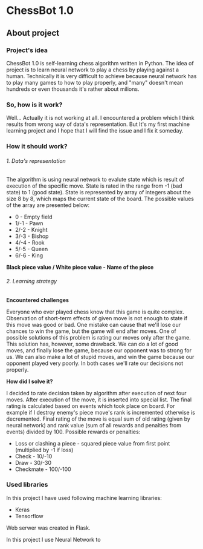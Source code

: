 # ChessBot 1.0

##  About project

### Project's idea

ChessBot 1.0 is self-learning chess algorithm written in Python. The idea
of project is to learn neural network to play a chess by playing against a
human. Technically it is very difficult to achieve because neural network
has to play many games to how to play properly, and "many" doesn't mean
hundreds or even thousands it's rather about milions.

### So, how is it work?

Well... Actually it is not working at all. I encountered a problem which
I think results from wrong way of data's representation. But It's my
first machine learning project and I hope that I will find the issue and
I fix it someday.

### How it should work?

###### 1. Data's representation

The algorithm is using neural network to evalute state which is result of
execution of the specific move. State is rated in the range from -1
(bad state) to 1 (good state). State is represented by array of integers
about the size 8 by 8, which maps the current state of the board. The
possible values of the array are presented below:

* 0 - Empty field
* 1/-1 - Pawn
* 2/-2 - Knight
* 3/-3 - Bishop
* 4/-4 - Rook
* 5/-5 - Queen
* 6/-6 - King

**Black piece value / White piece value - Name of the piece**

###### 2. Learning strategy

**Encountered challenges**

Everyone who ever played chess know that this game is quite complex.
Observation of short-term effects of given move is not enough to state
if this move was good or bad. One mistake can cause that we'll lose our
chances to win the game, but the game will end after moves. One of
possible solutions of this problem is rating our moves only after
the game. This solution has, however, some drawback. We can do a lot of
good moves, and finally lose the game, because our opponent was to strong
for us. We can also make a lot of stupid moves, and win the game because
our opponent played very poorly. In both cases we'll rate our decisions
not properly.

**How did I solve it?**

I decided to rate decision taken by algorithm after execution of next
four moves. After execution of the move, it is inserted into special list.
The final rating is calculated based on events which took place on board.
For example if I destroy enemy's piece move's rank is incremented otherwise is
decremented. Final rating of the move is equal sum of old rating (given by neural network) and rank value (sum of
all rewards and penalties from events) divided by 100. Possible rewards or
penalties:

* Loss or clashing a piece - squared piece value from first point (multiplied by -1 if loss)
* Check - 10/-10
* Draw - 30/-30
* Checkmate - 100/-100

### Used libraries

In this project I have used following machine learning libraries:

* Keras
* Tensorflow

Web serwer was created in Flask.

In this project I use Neural Network to